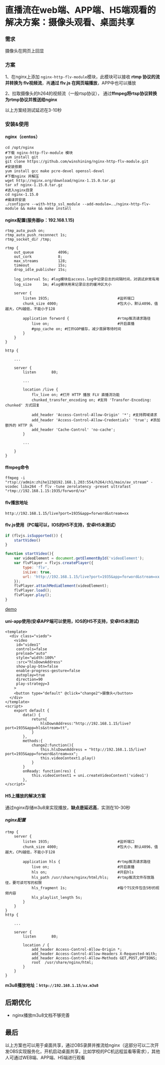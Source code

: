 # 直播流在web端、APP端、H5端观看的解决方案：摄像头观看、桌面共享

### 需求

摄像头在网页上回显

### 方案

1、在nginx上添加 `nginx-http-flv-module`模块，此模块可以接收 **rtmp 协议的流 并转换为 flv视频流**，再**通过  flv.js 在网页端播放**，APP中也可以播放

2、拉取摄像头的h264的视频流（一般rtsp协议）， 通过**ffmpeg将rtsp协议转换为rtmp协议并推送给nginx**

以上方案经测试延迟在3-10秒

### 安装&使用

#### nginx（centos）

```shell
cd /opt/nginx
#下载 nginx-http-flv-module 模块
yum install git
git clone https://github.com/winshining/nginx-http-flv-module.git
#安装依赖
yum install gcc make pcre-devel openssl-devel
#下载nginx 并解压
wget http://nginx.org/download/nginx-1.15.0.tar.gz
tar xf nginx-1.15.0.tar.gz
#进入nginx目录
cd nginx-1.15.0
#编译并安装
./configure --with-http_ssl_module --add-module=../nginx-http-flv-module && make && make install
```

#### nginx配置(服务器ip：192.168.1.15)

```nginx
rtmp_auto_push on;
rtmp_auto_push_reconnect 1s;
rtmp_socket_dir /tmp;
 
rtmp {
    out_queue           4096;
    out_cork            8;
    max_streams         128;
    timeout             15s;
    drop_idle_publisher 15s;
	
    log_interval 5s; #log模块在access.log中记录日志的间隔时间，对调试非常有用
    log_size     1m; #log模块用来记录日志的缓冲区大小
	
    server {
        listen 1935;                               #监听端口
        chunk_size 4000;                           #包大小，默认4096，值越大，CPU越低，不能小于128

        application forword {                      #rtmp推流请求路径
			live on;                               #开启直播
			#gop_cache on; #打开GOP缓存，减少首屏等待时间
        }
    }
}

http {

    ...

    server {
        listen       80;
        
        ...
        
        location /live {
            flv_live on; #打开 HTTP 播放 FLV 直播流功能
            chunked_transfer_encoding on; #支持 'Transfer-Encoding: chunked' 方式回复
 
            add_header 'Access-Control-Allow-Origin' '*'; #支持跨域请求
            add_header 'Access-Control-Allow-Credentials' 'true'; #添加额外的 HTTP 头
            add_header 'Cache-Control' 'no-cache';
        }
        
        ...
		
    }
}
```

#### ffmpeg命令

```shell
ffmpeg -i "rtsp://admin:zhihe123@192.168.1.203:554/h264/ch1/main/av_stream" -vcodec libx264 -f flv -tune zerolatency -preset ultrafast "rtmp://192.168.1.15:1935/forword/xx"
```

#### flv播放地址

`http://192.168.1.15/live?port=1935&app=forword&stream=xx`

#### flv.js使用（PC端可以，IOS的H5不支持，安卓H5未测试）

```javascript
if (flvjs.isSupported()) {
    startVideo()
}

function startVideo(){
    var videoElement = document.getElementById('videoElement');
    var flvPlayer = flvjs.createPlayer({
        type: 'flv',
        isLive: true,
        url: 'http://192.168.1.15/live?port=1935&app=forword&stream=xx'
    });
    flvPlayer.attachMediaElement(videoElement);
    flvPlayer.load();
    flvPlayer.play();
}
```

[demo](./flv-demo.html)

#### uni-app使用(安卓APP端可以使用，IOS的H5不支持，安卓H5未测试)

```vue
<template>
  <div class="viedo">
    <video
     id="video1"
     controls=false
     preload="auto"
     style="width:100%"
     :src="hlsDownAddress"
     show-play-btn=false
     enable-progress-gesture=false
     autoplay=true
     direction=90
     play-strategy=3
    >
    <button type="default" @click="change2">摄像头</button>
  </div>
</template>
<script>
	export default {
		data() {
			return{
				hlsDownAddress:"http://192.168.1.15/live?port=1935&app=hls&stream=tt",
			}
		},
		methods:{
			change2:function(){
				this.hlsDownAddress = "http://192.168.1.15/live?port=1935&app=forword&stream=xx";
				this.videoContext1.play()
			}
		}
		onReady: function(res) {
			this.videoContext1 = uni.createVideoContext('video1')
		},
</script>
```

#### H5上播放的解决方案

通过nginx存储m3u8来实现播放，**缺点是延迟高**，实测在10-30秒

##### nginx配置

```nginx
rtmp {
    server {
        listen 1935;                               #监听端口
        chunk_size 4000;                           #包大小，默认4096，值越大，CPU越低，不能小于128

        application hls {                          #rtmp推流请求路径
            live on;                               #开启直播
            hls on;                                #开启hls
            hls_path /usr/share/nginx/html/hls;    #rtmp推流文件存放路径，要可读可写的权限
            hls_fragment 1s;                       #每个TS文件包含5秒的视频内容
            hls_playlist_length 5s;
        }
    }
}
http {
    
    ...

    server {
        listen       80;
		
        location / {
            add_header Access-Control-Allow-Origin *;
            add_header Access-Control-Allow-Headers X-Requested-With;
            add_header Access-Control-Allow-Methods GET,POST,OPTIONS;
            root  /usr/share/nginx/html;
        }
    }
}
```

**m3u8播放地址：`http://192.168.1.15/xx.m3u8`**

## 后期优化

- nginx播放m3u8文档不够完善

## 最后

以上方案也可以用于桌面共享，通过OBS录屏并推流给nginx（这部分可以二次开发OBS实现服务化，开机启动桌面共享，比如学校的PC机远程监看等需求），其他人可通过WEB端、APP端、H5端进行观看

